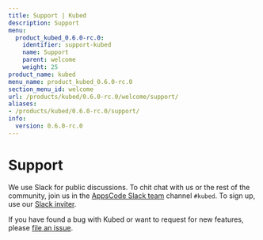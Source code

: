 ```yaml
---
title: Support | Kubed
description: Support
menu:
  product_kubed_0.6.0-rc.0:
    identifier: support-kubed
    name: Support
    parent: welcome
    weight: 25
product_name: kubed
menu_name: product_kubed_0.6.0-rc.0
section_menu_id: welcome
url: /products/kubed/0.6.0-rc.0/welcome/support/
aliases:
- /products/kubed/0.6.0-rc.0/support/
info:
  version: 0.6.0-rc.0
---
```


# Support

We use Slack for public discussions. To chit chat with us or the rest of the community, join us in the [AppsCode Slack team](https://appscode.slack.com/messages/C6HSHCKBL/details/) channel `#kubed`. To sign up, use our [Slack inviter](https://slack.appscode.com/).

If you have found a bug with Kubed or want to request for new features, please [file an issue](https://github.com/appscode/kubed/issues/new).
